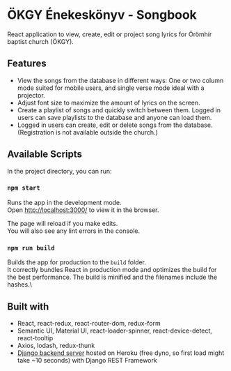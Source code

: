 # ÖKGY Énekeskönyv - Songbook

React application to view, create, edit or project song lyrics for Örömhír baptist church (ÖKGY).

## Features

- View the songs from the database in different ways: One or two column mode suited for mobile users, and single verse mode ideal with a projector.
- Adjust font size to maximize the amount of lyrics on the screen.
- Create a playlist of songs and quickly switch between them. Logged in users can save playlists to the database and anyone can load them.
- Logged in users can create, edit or delete songs from the database. (Registration is not available outside the church.)

## Available Scripts

In the project directory, you can run:

### `npm start`

Runs the app in the development mode.\
Open [http://localhost:3000/](http://localhost:3000/) to view it in the browser.

The page will reload if you make edits.\
You will also see any lint errors in the console.

### `npm run build`

Builds the app for production to the `build` folder.\
It correctly bundles React in production mode and optimizes the build for the best performance.
The build is minified and the filenames include the hashes.\

## Built with

- React, react-redux, react-router-dom, redux-form
- Semantic UI, Material UI, react-loader-spinner, react-device-detect, react-tooltip
- Axios, lodash, redux-thunk
- [Django backend server](https://github.com/Tschonti/dicsi-api) hosted on Heroku (free dyno, so first load might take ~10 seconds) with Django REST Framework
